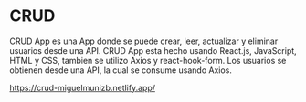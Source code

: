 # CRUD

CRUD App es una App donde se puede crear, leer, actualizar y eliminar usuarios desde una API.
CRUD App esta hecho usando React.js, JavaScript, HTML y CSS, tambien se utilizo Axios y react-hook-form.
Los usuarios se obtienen desde una API, la cual se consume usando Axios.

https://crud-miguelmunizb.netlify.app/
